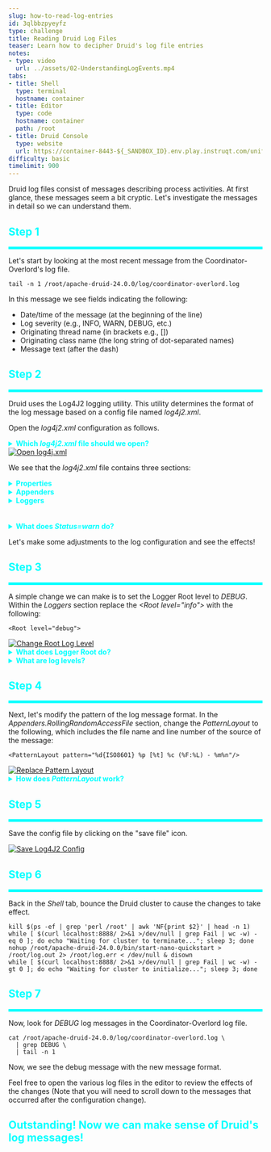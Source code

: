 ```yaml
---
slug: how-to-read-log-entries
id: 3qlbbzpyeyfz
type: challenge
title: Reading Druid Log Files
teaser: Learn how to decipher Druid's log file entries
notes:
- type: video
  url: ../assets/02-UnderstandingLogEvents.mp4
tabs:
- title: Shell
  type: terminal
  hostname: container
- title: Editor
  type: code
  hostname: container
  path: /root
- title: Druid Console
  type: website
  url: https://container-8443-${_SANDBOX_ID}.env.play.instruqt.com/unified-console.html
difficulty: basic
timelimit: 900
---
```


Druid log files consist of messages describing process activities.
At first glance, these messages seem a bit cryptic.
Let's investigate the messages in detail so we can understand them.

<h2 style="color:cyan">Step 1</h2><hr style="color:cyan;background-color:cyan;height:5px">

Let's start by looking at the most recent message from the Coordinator-Overlord's log file.

```
tail -n 1 /root/apache-druid-24.0.0/log/coordinator-overlord.log
```

In this message we see fields indicating the following:
- Date/time of the message (at the beginning of the line)
- Log severity (e.g., INFO, WARN, DEBUG, etc.)
- Originating thread name (in brackets e.g., [])
- Originating class name (the long string of dot-separated names)
- Message text (after the dash)

<h2 style="color:cyan">Step 2</h2><hr style="color:cyan;background-color:cyan;height:5px">

Druid uses the Log4J2 logging utility.
This utility determines the format of the log message based on a config file named _log4j2.xml_.


Open the _log4j2.xml_ configuration as follows.


<details>
  <summary style="color:cyan"><b>Which <i>log4j2.xml</i> file should we open?</b></summary>
<hr style="background-color:cyan">
If we look around in this file structure, we will see multiple instances of files with this name.
Since this lab uses the nano-quickstart single server startup file, we need to use the instance under the <i>nano-quickstart</i> directory.
<hr style="background-color:cyan">
</details>


<a href="#img-2">
  <img alt="Open log4j.xml" src="../assets/Openlog4J2Config.png" />
</a>
<a href="#" class="lightbox" id="img-2">
  <img alt="Open log4j.xml" src="../assets/Openlog4J2Config.png" />
</a>

We see that the _log4j2.xml_ file contains three sections:

<details>
  <summary style="color:cyan"><b>Properties</b></summary>
<hr style="background-color:cyan">
<i>Properties</i> provide key/values pairs that may be used throughout the configuration file.
<br><br>
As an example, the key <i>druid.log.path</i> has a value of <i>log</i>, which is dereferenced as <i>${sys:druid.log.path}</i>.
Read more <a href="https://logging.apache.org/log4j/2.x/manual/configuration.html#PropertySubstitution" target="_blank">here</a>.
<hr style="background-color:cyan">
</details>

<details>
  <summary style="color:cyan"><b>Appenders</b></summary>
<hr style="background-color:cyan">
<i>Appenders</i> designate the format (e.g., <i>PatternLayout</i>) of log messages and determine the target (e.g. <i>FileName</i>) for the messages.
Read more <a href="https://logging.apache.org/log4j/2.x/manual/appenders.html" target="_blank">here</a>.
<hr style="background-color:cyan">
</details>

<details>
  <summary style="color:cyan"><b>Loggers</b></summary>
<hr style="background-color:cyan">
<i>Loggers</i> filter the log messages and dispense them to Appenders.
Loggers filter messages based on the Java package and/or class using the <i>name</i> field, and by log level severity using the <i>level</i> field.
Read more <a href="https://logging.apache.org/log4j/2.x/manual/configuration.html#Loggers" target="_blank">here</a>.
<hr style="background-color:cyan">
</details>
<br><br>
<details>
  <summary style="color:cyan"><b>What does <i>Status=warn</i> do?</b></summary>
<hr style="background-color:cyan">
This clause sets the value for messages emitted by the Log4J2 internals, as opposed to Druid internals.
<hr style="background-color:cyan">
</details>


Let's make some adjustments to the log configuration and see the effects!

<h2 style="color:cyan">Step 3</h2><hr style="color:cyan;background-color:cyan;height:5px">

A simple change we can make is to set the Logger Root level to _DEBUG_.
Within the _Loggers_ section replace the <i>&lt;Root level="info"&gt;</i> with the following:

```
<Root level="debug">
```


<a href="#img-3">
  <img alt="Change Root Log Level" src="../assets/ChangeRootLogLevel.png" />
</a>
<a href="#" class="lightbox" id="img-3">
  <img alt="Change Root Log Level" src="../assets/ChangeRootLogLevel.png" />
</a>

<details>
  <summary style="color:cyan"><b>What does Logger Root do?</b></summary>
<hr style="background-color:cyan">
The Logger Root is the default log level.
Loggers can define a package/class and log level.
However, in the absence of a matching Logger, Log4J2 filters using the Logger Root level.
<br><br>
Generally, we would prefer to change the level of a more specific package or class, since changing the root level will generate too many logging events.
But in this exercise, we are changing the root level to make the effects of changing the logging level obvious.
<hr style="background-color:cyan">
</details>


<details>
  <summary style="color:cyan"><b>What are log levels?</b></summary>
<hr style="background-color:cyan">
Druid assigns each log message a <i>log level</i>.
These levels include (in order of descending severity):
<ol>
<li><b>FATAL</b> - System-wide functionality failed</li>
<li><b>ERROR</b> - A specific functionality failed</li>
<li><b>WARN</b> - Unexpected behavior occurred, but functionality continues</li>
<li><b>INFO</b> - An informative event occurred</li>
<li><b>DEBUG</b> - An event useful for debugging occurred</li>
<li><b>TRACE</b> - Step by step execution of events</li>
</ol>
<br>
When loggers filter by specified log level, then loggers include messages of the specified level as well as any more severe levels.
<br><br>
So, for example, a logger with a specified level of <i>WARN</i> would emit message of level <i>WARN</i>, <i>ERROR</i>, and <i>FATAL</i>.
Therefore, loggers with less severe levels will emit more messages.
<hr style="background-color:cyan">
</details>

<h2 style="color:cyan">Step 4</h2><hr style="color:cyan;background-color:cyan;height:5px">

Next, let's modify the pattern of the log message format.
In the _Appenders.RollingRandomAccessFile_ section, change the _PatternLayout_ to the following, which includes the file name and line number of the source of the message:

```
<PatternLayout pattern="%d{ISO8601} %p [%t] %c (%F:%L) - %m%n"/>
```

<a href="#img-4A">
  <img alt="Replace Pattern Layout" src="../assets/ReplacePatternLayout.png" />
</a>
<a href="#" class="lightbox" id="img-4A">
  <img alt="Replace Pattern Layout" src="../assets/ReplacePatternLayout.png" />
</a>


<details>
  <summary style="color:cyan"><b>How does <i>PatternLayout</i> work?</b></summary>
<hr style="background-color:cyan">
<i>PatternLayout</i> is a formatting pattern where the tokens having a percent (<i>%</i>) get replaced by message specific values.
So, by modifying the pattern, we can change what Druid includes in the log messages.
Read more <a href="https://logging.apache.org/log4j/1.2/apidocs/org/apache/log4j/PatternLayout.html" target="_blank">here</a>.
<br><br>
Click on the following diagram to enlarge it - then click again to reduce it.
<a href="#img-4B">
  <img alt="Pattern Layout Example" src="../assets/PatternLayoutExample.png" />
</a>
<a href="#" class="lightbox" id="img-4B">
  <img alt="Pattern Layout Example" src="../assets/PatternLayoutExample.png" />
</a>
<hr style="background-color:cyan">
</details>


<h2 style="color:cyan">Step 5</h2><hr style="color:cyan;background-color:cyan;height:5px">

Save the config file by clicking on the "save file" icon.

<a href="#img-5">
  <img alt="Save Log4J2 Config" src="../assets/SaveLog4J2Config.png" />
</a>
<a href="#" class="lightbox" id="img-5">
  <img alt="Save Log4J2 Config" src="../assets/SaveLog4J2Config.png" />
</a>

<h2 style="color:cyan">Step 6</h2><hr style="color:cyan;background-color:cyan;height:5px">

Back in the _Shell_ tab, bounce the Druid cluster to cause the changes to take effect.

```
kill $(ps -ef | grep 'perl /root' | awk 'NF{print $2}' | head -n 1)
while [ $(curl localhost:8888/ 2>&1 >/dev/null | grep Fail | wc -w) -eq 0 ]; do echo "Waiting for cluster to terminate..."; sleep 3; done
nohup /root/apache-druid-24.0.0/bin/start-nano-quickstart > /root/log.out 2> /root/log.err < /dev/null & disown
while [ $(curl localhost:8888/ 2>&1 >/dev/null | grep Fail | wc -w) -gt 0 ]; do echo "Waiting for cluster to initialize..."; sleep 3; done
```

<h2 style="color:cyan">Step 7</h2><hr style="color:cyan;background-color:cyan;height:5px">

Now, look for _DEBUG_ log messages in the Coordinator-Overlord log file.

```
cat /root/apache-druid-24.0.0/log/coordinator-overlord.log \
  | grep DEBUG \
  | tail -n 1
```

Now, we see the debug message with the new message format.


Feel free to open the various log files in the editor to review the effects of the changes (Note that you will need to scroll down to the messages that occurred after the configuration change).

<h2 style="color:cyan">Outstanding! Now we can make sense of Druid's log messages!</h2>


<style type="text/css" rel="stylesheet">
.lightbox { display: none; position: fixed; justify-content: center; align-items: center; z-index: 999; top: 0; left: 0; right: 0; bottom: 0; padding: 1rem; background: rgba(0, 0, 0, 0.8); }
.lightbox:target { display: flex; }
.lightbox img { max-height: 100% }
.thumbnail:hover {
    position:fixed;
    top:-25px;
    left:-35px;
    width:500px;
    height:auto;
    display:block;
    z-index:999;
}
</style>
